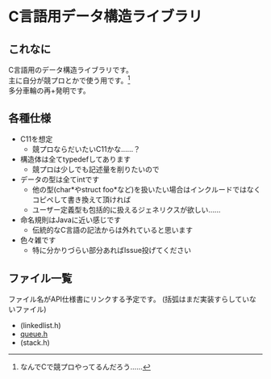 # C言語用データ構造ライブラリ

## これなに
C言語用のデータ構造ライブラリです。  
主に自分が競プロとかで使う用です。[^1]  
多分車輪の再+発明です。

## 各種仕様
* C11を想定
	* 競プロならだいたいC11かな……？
* 構造体は全てtypedefしてあります
	* 競プロは少しでも記述量を削りたいので
* データの型は全てintです
	* 他の型(char\*やstruct foo\*など)を扱いたい場合はインクルードではなくコピペして書き換えて頂ければ
	* ユーザー定義型も包括的に扱えるジェネリクスが欲しい……
* 命名規則はJavaに近い感じです
	* 伝統的なC言語の記法からは外れていると思います
* 色々雑です
	* 特に分かりづらい部分あればIssue投げてください

## ファイル一覧
ファイル名がAPI仕様書にリンクする予定です。
(括弧はまだ実装すらしていないファイル)

* (linkedlist.h)
* [queue.h](doc/queue.md)
* (stack.h)

[^1]:なんでCで競プロやってるんだろう……
